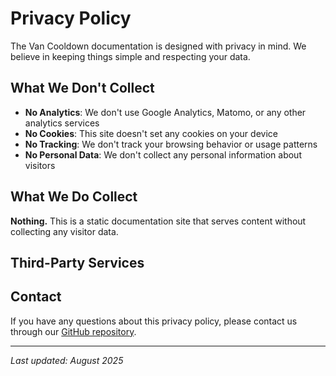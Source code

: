 # Privacy Policy

The Van Cooldown documentation is designed with privacy in mind. We believe in keeping things simple and respecting your data.

## What We Don't Collect

- **No Analytics**: We don't use Google Analytics, Matomo, or any other analytics services
- **No Cookies**: This site doesn't set any cookies on your device
- **No Tracking**: We don't track your browsing behavior or usage patterns
- **No Personal Data**: We don't collect any personal information about visitors

## What We Do Collect

**Nothing.** This is a static documentation site that serves content without collecting any visitor data.

## Third-Party Services

## Contact

If you have any questions about this privacy policy, please contact us through our [GitHub repository](https://github.com/FabienMeyer/van-cooldown).

---

*Last updated: August 2025*
